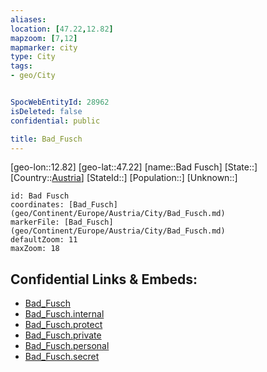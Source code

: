 ```yaml
---
aliases: 
location: [47.22,12.82]
mapzoom: [7,12] 
mapmarker: city 
type: City
tags:
- geo/City


SpocWebEntityId: 28962
isDeleted: false
confidential: public

title: Bad_Fusch
---
```

[geo-lon::12.82]
[geo-lat::47.22]
[name::Bad Fusch]
[State::]
[Country::[Austria](geo/Continent/Europe/Austria.md)]
[StateId::]
[Population::]
[Unknown::]


```leaflet
id: Bad Fusch
coordinates: [Bad_Fusch](geo/Continent/Europe/Austria/City/Bad_Fusch.md)
markerFile: [Bad_Fusch](geo/Continent/Europe/Austria/City/Bad_Fusch.md)
defaultZoom: 11 
maxZoom: 18
```


## Confidential Links & Embeds: 
- [Bad_Fusch](../../../../../../_public/geo/Continent/Europe/Austria/City/Bad_Fusch.md) 
- [Bad_Fusch.internal](../../../../../../_internal/geo/Continent/Europe/Austria/City/Bad_Fusch.internal.md) 
- [Bad_Fusch.protect](../../../../../../_protect/geo/Continent/Europe/Austria/City/Bad_Fusch.protect.md) 
- [Bad_Fusch.private](../../../../../../_private/geo/Continent/Europe/Austria/City/Bad_Fusch.private.md) 
- [Bad_Fusch.personal](../../../../../../_personal/geo/Continent/Europe/Austria/City/Bad_Fusch.personal.md) 
- [Bad_Fusch.secret](../../../../../../_secret/geo/Continent/Europe/Austria/City/Bad_Fusch.secret.md) 
